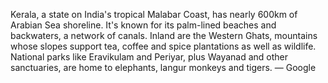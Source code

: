 Kerala, a state on India's tropical Malabar Coast, has nearly 600km of Arabian Sea shoreline. It's known for its palm-lined beaches and backwaters, a network of canals. Inland are the Western Ghats, mountains whose slopes support tea, coffee and spice plantations as well as wildlife. National parks like Eravikulam and Periyar, plus Wayanad and other sanctuaries, are home to elephants, langur monkeys and tigers. ― Google
